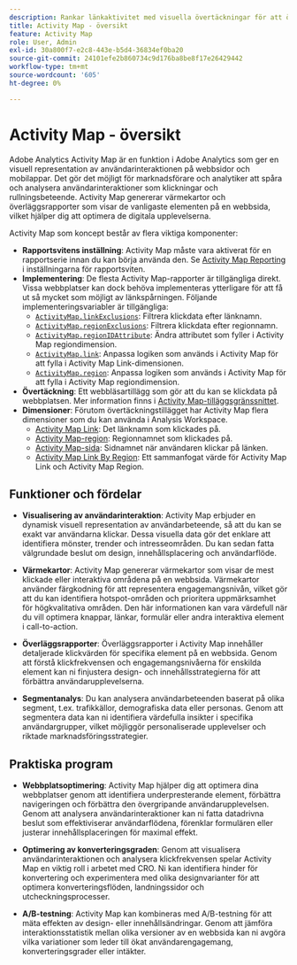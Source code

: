 ```yaml
---
description: Rankar länkaktivitet med visuella övertäckningar för att övervaka målgruppernas engagemang på dina webbsidor.
title: Activity Map - översikt
feature: Activity Map
role: User, Admin
exl-id: 30a800f7-e2c8-443e-b5d4-36834ef0ba20
source-git-commit: 24101efe2b860734c9d176ba8be8f17e26429442
workflow-type: tm+mt
source-wordcount: '605'
ht-degree: 0%

---
```


# Activity Map - översikt

Adobe Analytics Activity Map är en funktion i Adobe Analytics som ger en visuell representation av användarinteraktionen på webbsidor och mobilappar. Det gör det möjligt för marknadsförare och analytiker att spåra och analysera användarinteraktioner som klickningar och rullningsbeteende. Activity Map genererar värmekartor och överläggsrapporter som visar de vanligaste elementen på en webbsida, vilket hjälper dig att optimera de digitala upplevelserna.

Activity Map som koncept består av flera viktiga komponenter:

* **Rapportsvitens inställning**: Activity Map måste vara aktiverat för en rapportserie innan du kan börja använda den. Se [Activity Map Reporting](/help/admin/admin/c-manage-report-suites/c-edit-report-suites/activity-map.md) i inställningarna för rapportsviten.
* **Implementering**: De flesta Activity Map-rapporter är tillgängliga direkt. Vissa webbplatser kan dock behöva implementeras ytterligare för att få ut så mycket som möjligt av länkspårningen. Följande implementeringsvariabler är tillgängliga:
   * [`ActivityMap.linkExclusions`](/help/implement/vars/config-vars/activitymap-linkexclusions.md): Filtrera klickdata efter länknamn.
   * [`ActivityMap.regionExclusions`](/help/implement/vars/config-vars/activitymap-regionexclusions.md): Filtrera klickdata efter regionnamn.
   * [`ActivityMap.regionIDAttribute`](/help/implement/vars/config-vars/activitymap-regionidattribute.md): Ändra attributet som fyller i Activity Map regiondimension.
   * [`ActivityMap.link`](/help/implement/vars/functions/activitymap-link.md): Anpassa logiken som används i Activity Map för att fylla i Activity Map Link-dimensionen.
   * [`ActivityMap.region`](/help/implement/vars/functions/activitymap-region.md): Anpassa logiken som används i Activity Map för att fylla i Activity Map regiondimension.
* **Övertäckning**: Ett webbläsartillägg som gör att du kan se klickdata på webbplatsen. Mer information finns i [Activity Map-tilläggsgränssnittet](overlay/overview.md).
* **Dimensioner**: Förutom övertäckningstillägget har Activity Map flera dimensioner som du kan använda i Analysis Workspace.
   * [Activity Map Link](/help/components/dimensions/activity-map-link.md): Det länknamn som klickades på.
   * [Activity Map-region](/help/components/dimensions/activity-map-region.md): Regionnamnet som klickades på.
   * [Activity Map-sida](/help/components/dimensions/activity-map-page.md): Sidnamnet när användaren klickar på länken.
   * [Activity Map Link By Region](/help/components/dimensions/activity-map-link-by-region.md): Ett sammanfogat värde för Activity Map Link och Activity Map Region.

## Funktioner och fördelar

* **Visualisering av användarinteraktion**: Activity Map erbjuder en dynamisk visuell representation av användarbeteende, så att du kan se exakt var användarna klickar. Dessa visuella data gör det enklare att identifiera mönster, trender och intresseområden. Du kan sedan fatta välgrundade beslut om design, innehållsplacering och användarflöde.

* **Värmekartor**: Activity Map genererar värmekartor som visar de mest klickade eller interaktiva områdena på en webbsida. Värmekartor använder färgkodning för att representera engagemangsnivån, vilket gör att du kan identifiera hotspot-områden och prioritera uppmärksamhet för högkvalitativa områden. Den här informationen kan vara värdefull när du vill optimera knappar, länkar, formulär eller andra interaktiva element i call-to-action.

* **Överläggsrapporter**: Överläggsrapporter i Activity Map innehåller detaljerade klickvärden för specifika element på en webbsida. Genom att förstå klickfrekvensen och engagemangsnivåerna för enskilda element kan ni finjustera design- och innehållsstrategierna för att förbättra användarupplevelserna.

* **Segmentanalys**: Du kan analysera användarbeteenden baserat på olika segment, t.ex. trafikkällor, demografiska data eller personas. Genom att segmentera data kan ni identifiera värdefulla insikter i specifika användargrupper, vilket möjliggör personaliserade upplevelser och riktade marknadsföringsstrategier.

## Praktiska program

* **Webbplatsoptimering**: Activity Map hjälper dig att optimera dina webbplatser genom att identifiera underpresterande element, förbättra navigeringen och förbättra den övergripande användarupplevelsen. Genom att analysera användarinteraktioner kan ni fatta datadrivna beslut som effektiviserar användarflödena, förenklar formulären eller justerar innehållsplaceringen för maximal effekt.

* **Optimering av konverteringsgraden**: Genom att visualisera användarinteraktionen och analysera klickfrekvensen spelar Activity Map en viktig roll i arbetet med CRO. Ni kan identifiera hinder för konvertering och experimentera med olika designvarianter för att optimera konverteringsflöden, landningssidor och utcheckningsprocesser.

* **A/B-testning**: Activity Map kan kombineras med A/B-testning för att mäta effekten av design- eller innehållsändringar. Genom att jämföra interaktionsstatistik mellan olika versioner av en webbsida kan ni avgöra vilka variationer som leder till ökat användarengagemang, konverteringsgrader eller intäkter.

